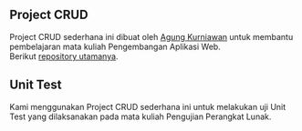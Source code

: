 ## Project CRUD

Project CRUD sederhana ini dibuat oleh [Agung Kurniawan](https://github.com/agung0987) untuk membantu pembelajaran mata kuliah Pengembangan Aplikasi Web.
\
Berikut [repository utamanya](https://github.com/agung0987/CRUD-LARAVEL).

## Unit Test

Kami menggunakan Project CRUD sederhana ini untuk melakukan uji Unit Test yang dilaksanakan pada mata kuliah Pengujian Perangkat Lunak.
